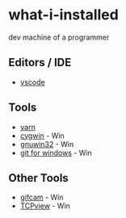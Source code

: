 # what-i-installed
dev machine of a programmer

## Editors / IDE
* [vscode]()

## Tools
* [yarn]()
* [cygwin](http://www.cygwin.com/) - Win
* [gnuwin32](http://gnuwin32.sourceforge.net/install.html) - Win
* [git for windows](https://gitforwindows.org/) - Win

## Other Tools
* [gifcam](https://gifcam.en.softonic.com/) - Win
* [TCPview](https://download.sysinternals.com/files/TCPView.zip) - Win
